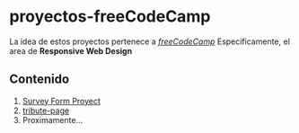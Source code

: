 # proyectos-freeCodeCamp

La idea de estos proyectos pertenece a _[freeCodeCamp](https://www.freecodecamp.org/)_
Especificamente, el area de __Responsive Web Design__

## Contenido

1. [Survey Form Proyect](https://github.com/filippoagm/proyectos-freeCodeCamp/tree/main/responsive-web-design/survey-form-proyect)
2. [tribute-page](https://github.com/filippoagm/proyectos-freeCodeCamp/tree/main/responsive-web-design/tribute-page)
3. Proximamente...
